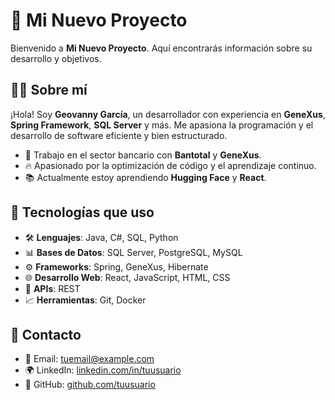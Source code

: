 # 🚀 Mi Nuevo Proyecto

Bienvenido a **Mi Nuevo Proyecto**. Aquí encontrarás información sobre su desarrollo y objetivos.

## 👨‍💻 Sobre mí

¡Hola! Soy **Geovanny García**, un desarrollador con experiencia en **GeneXus**, **Spring Framework**, **SQL Server** y más. Me apasiona la programación y el desarrollo de software eficiente y bien estructurado.

- 💼 Trabajo en el sector bancario con **Bantotal** y **GeneXus**.
- 🔥 Apasionado por la optimización de código y el aprendizaje continuo.
- 📚 Actualmente estoy aprendiendo **Hugging Face** y **React**.

## 📂 Tecnologías que uso

- 🛠 **Lenguajes**: Java, C#, SQL, Python
- 📊 **Bases de Datos**: SQL Server, PostgreSQL, MySQL
- ⚙ **Frameworks**: Spring, GeneXus, Hibernate
- 🌐 **Desarrollo Web**: React, JavaScript, HTML, CSS
- 📡 **APIs**: REST
- 📈 **Herramientas**: Git, Docker

## 📝 Contacto

- 📧 Email: [tuemail@example.com](mailto:wgarciamunoz@gamil.com)
- 🌍 LinkedIn: [linkedin.com/in/tuusuario](https://linkedin.com/in/geovannygarcia)
- 🔗 GitHub: [github.com/tuusuario](https://github.com/williamgarciadev)

